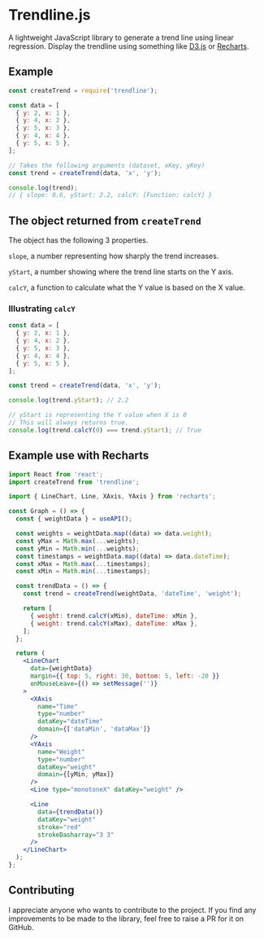 # Trendline.js

A lightweight JavaScript library to generate a trend line using linear regression. Display the trendline using something like [D3.js](https://d3js.org/) or [Recharts](https://recharts.org/).

## Example

```js
const createTrend = require('trendline');

const data = [
  { y: 2, x: 1 },
  { y: 4, x: 2 },
  { y: 5, x: 3 },
  { y: 4, x: 4 },
  { y: 5, x: 5 },
];

// Takes the following arguments (dataset, xKey, yKey)
const trend = createTrend(data, 'x', 'y');

console.log(trend);
// { slope: 0.6, yStart: 2.2, calcY: [Function: calcY] }
```

## The object returned from `createTrend`

The object has the following 3 properties.

`slope`, a number representing how sharply the trend increases.

`yStart`, a number showing where the trend line starts on the Y axis.

`calcY`, a function to calculate what the Y value is based on the X value.

### Illustrating `calcY`

```js
const data = [
  { y: 2, x: 1 },
  { y: 4, x: 2 },
  { y: 5, x: 3 },
  { y: 4, x: 4 },
  { y: 5, x: 5 },
];

const trend = createTrend(data, 'x', 'y');

console.log(trend.yStart); // 2.2

// yStart is representing the Y value when X is 0
// This will always returns true.
console.log(trend.calcY(0) === trend.yStart); // True
```

## Example use with Recharts

```jsx
import React from 'react';
import createTrend from 'trendline';

import { LineChart, Line, XAxis, YAxis } from 'recharts';

const Graph = () => {
  const { weightData } = useAPI();

  const weights = weightData.map((data) => data.weight);
  const yMax = Math.max(...weights);
  const yMin = Math.min(...weights);
  const timestamps = weightData.map((data) => data.dateTime);
  const xMax = Math.max(...timestamps);
  const xMin = Math.min(...timestamps);

  const trendData = () => {
    const trend = createTrend(weightData, 'dateTime', 'weight');

    return [
      { weight: trend.calcY(xMin), dateTime: xMin },
      { weight: trend.calcY(xMax), dateTime: xMax },
    ];
  };

  return (
    <LineChart
      data={weightData}
      margin={{ top: 5, right: 30, bottom: 5, left: -20 }}
      onMouseLeave={() => setMessage('')}
    >
      <XAxis
        name="Time"
        type="number"
        dataKey="dateTime"
        domain={['dataMin', 'dataMax']}
      />
      <YAxis
        name="Weight"
        type="number"
        dataKey="weight"
        domain={[yMin, yMax]}
      />
      <Line type="monotoneX" dataKey="weight" />

      <Line
        data={trendData()}
        dataKey="weight"
        stroke="red"
        strokeDasharray="3 3"
      />
    </LineChart>
  );
};
```

## Contributing

I appreciate anyone who wants to contribute to the project.
If you find any improvements to be made to the library, feel free to raise a PR for it on GitHub.
